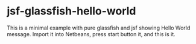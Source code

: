 # jsf-glassfish-hello-world

This is a minimal example with pure glassfish and jsf showing Hello World message. 
Import it into Netbeans, press start button it, and this is it.
